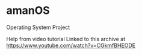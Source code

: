 # amanOS
 Operating System Project
 
 Help from video tutorial Linked to this archive at https://www.youtube.com/watch?v=CGkmfBHEODE
